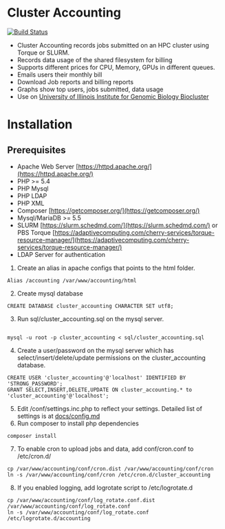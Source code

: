 # Cluster Accounting

[![Build Status](https://travis-ci.com/IGBIllinois/cluster_accounting.svg?branch=master)](https://travis-ci.com/IGBIllinois/cluster_accounting)

- Cluster Accounting records jobs submitted on an HPC cluster using Torque or SLURM.
- Records data usage of the shared filesystem for billing
- Supports different prices for CPU, Memory, GPUs in different queues.
- Emails users their monthly bill
- Download Job reports and billing reports
- Graphs show top users, jobs submitted, data usage
- Use on [University of Illinois Institute for Genomic Biology Biocluster](http://biocluster.igb.illinois.edu)

# Installation

## Prerequisites
- Apache Web Server [https://httpd.apache.org/](https://httpd.apache.org/)
- PHP >= 5.4
- PHP Mysql
- PHP LDAP
- PHP XML
- Composer [https://getcomposer.org/](https://getcomposer.org/)
- Mysql/MariaDB >= 5.5
- SLURM [https://slurm.schedmd.com/](https://slurm.schedmd.com/) or PBS Torque [https://adaptivecomputing.com/cherry-services/torque-resource-manager/](https://adaptivecomputing.com/cherry-services/torque-resource-manager/)
- LDAP Server for authentication

1.  Create an alias in apache configs that points to the html folder.  
```
Alias /accounting /var/www/accounting/html
```
2.  Create mysql database
```
CREATE DATABASE cluster_accounting CHARACTER SET utf8;
```
3.  Run sql/cluster_accounting.sql on the mysql server.
```

mysql -u root -p cluster_accounting < sql/cluster_accounting.sql
```
4.  Create a user/password on the mysql server which has select/insert/delete/update permissions on the cluster_accounting database.
```
CREATE USER 'cluster_accounting'@'localhost' IDENTIFIED BY 'STRONG_PASSWORD';
GRANT SELECT,INSERT,DELETE,UPDATE ON cluster_accounting.* to 'cluster_accounting'@'localhost';
```
5.  Edit /conf/settings.inc.php to reflect your settings.  Detailed list of settings is at [docs/config.md](docs/config.md)
6.  Run composer to install php dependencies
```
composer install
```
7.  To enable cron to upload jobs and data, add conf/cron.conf to /etc/cron.d/
```
cp /var/www/accounting/conf/cron.dist /var/www/accounting/conf/cron
ln -s /var/www/accounting/conf/cron /etc/cron.d/cluster_accounting
```
8.  If you enabled logging, add logrotate script to /etc/logrotate.d
```
cp /var/www/accounting/conf/log_rotate.conf.dist /var/www/accounting/conf/log_rotate.conf
ln -s /var/www/accounting/conf/log_rotate.conf /etc/logrotate.d/accounting
```


